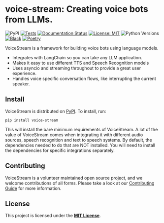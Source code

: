 # voice-stream: Creating voice bots from LLMs.

![PyPI](https://img.shields.io/pypi/v/voice-stream)
[![Tests](https://github.com/DaveDeCaprio/voice-stream/actions/workflows/tests.yaml/badge.svg)](https://github.com/DaveDeCaprio/voice-stream/actions/workflows/tests.yaml)
[![Documentation Status](https://readthedocs.org/projects/voice-stream/badge/?version=latest)](https://voice-stream.readthedocs.io/en/latest/?badge=latest)
[![License: MIT](https://img.shields.io/badge/License-MIT-yellow.svg)](https://opensource.org/licenses/MIT)
![Python Versions](https://img.shields.io/pypi/pyversions/voice-stream)
[![Black](https://img.shields.io/badge/code%20style-black-000000.svg)](https://github.com/psf/black)
[![Poetry](https://img.shields.io/endpoint?url=https://python-poetry.org/badge/v0.json)](https://python-poetry.org/)

<!-- start elevator-pitch -->

VoiceStream is a framework for building voice bots using language models.  

   * Integrates with LangChain so you can take any LLM application.
   * Makes it easy to use different TTS and Speech Recognition models
   * Uses asyncio and streaming throughout to provide a great user experience.
   * Handles voice specific conversation flows, like interrupting the current speaker.

<!-- end elevator-pitch -->

<!-- start install -->

## Install

VoiceStream is distributed on [PyPI].  To install, run:

   ```text
   pip install voice-stream
   ```

This will install the bare minimum requirements of VoiceStream.
A lot of the value of VoiceStream comes when integrating it with different audio sources, speech recognition and
text to speech systems.  By default, the dependencies needed to do that are NOT installed. You will need to install 
the dependencies for specific integrations separately.

[pypi]: https://pypi.org/project/voice-stream/
<!-- end install -->

## Contributing

VoiceStream is a volunteer maintained open source project, and we welcome contributions of all forms. Please take a look at our [Contributing Guide](https://voice-stream.readthedocs.io/en/latest/contributing/index.html) for more information.

<!-- start license -->
## License

This project is licensed under the [**MIT License**](https://choosealicense.com/licenses/mit/).
<!-- end license -->
